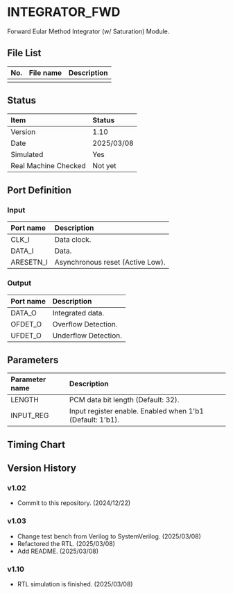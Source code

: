 # INTEGRATOR_FWD
Forward Eular Method Integrator (w/ Saturation) Module.

## File List
| No. |File name|Description|
|:---:|:-------------------------|:----------|
||||

## Status
|Item|Status|
|:------|:---------|
|Version|1.10|
|Date   |2025/03/08|
|Simulated|Yes|
|Real Machine Checked|Not yet|

## Port Definition
### Input
|Port name|Description|
|:--------|:----------|
|CLK_I|Data clock.|
|DATA_I|Data.|
|ARESETN_I|Asynchronous reset (Active Low).|

### Output
|Port name|Description|
|:--------|:----------|
|DATA_O|Integrated data.|
|OFDET_O|Overflow Detection.|
|UFDET_O|Underflow Detection.|

## Parameters
|Parameter name|Description|
|:-------------|:----------|
|LENGTH|PCM data bit length (Default: 32).|
|INPUT_REG|Input register enable. Enabled when 1'b1 (Default: 1'b1).|

## Timing Chart
## Version History
### v1.02
- Commit to this repository. (2024/12/22)
### v1.03
- Change test bench from Verilog to SystemVerilog. (2025/03/08)
- Refactored the RTL. (2025/03/08)
- Add README. (2025/03/08)
### v1.10
- RTL simulation is finished. (2025/03/08)
